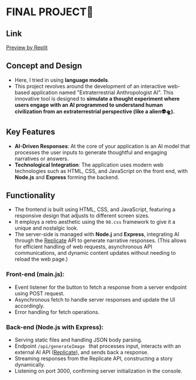 # FINAL PROJECT🥵
## Link
[Preview by Replit](https://extraterrestrial-anthropologist-ai-cindyl.replit.app/)

## Concept and Design
- Here, I tried in using **language models**.
- This project revolves around the development of an interactive web-based application named "Extraterrestrial Anthropologist AI". This innovative tool is designed to **simulate a thought experiment where users engage with an AI programmed to understand human civilization from an extraterrestrial perspective (like a alien👽🛸).**
## Key Features
- **AI-Driven Responses**: At the core of your application is an AI model that processes the user inputs to generate thoughtful and engaging narratives or answers. 
- **Technological Integration**: The application uses modern web technologies such as HTML, CSS, and JavaScript on the front end, with **Node.js** and **Express** forming the backend. 
## Functionality
- The frontend is built using HTML, CSS, and JavaScript, featuring a responsive design that adjusts to different screen sizes. 
- It employs a retro aesthetic using the ``98.css`` framework to give it a unique and nostalgic look.
- The server-side is managed with **Node.j** and **Express**, integrating AI through the [Replicate](https://replicate.com/) API to generate narrative responses. (This allows for efficient handling of web requests, asynchronous API communications, and dynamic content updates without needing to reload the web page.)
### Front-end (main.js):
- Event listener for the button to fetch a response from a server endpoint using POST request.
- Asynchronous fetch to handle server responses and update the UI accordingly.
- Error handling for fetch operations.
### Back-end (Node.js with Express):
- Serving static files and handling JSON body parsing.
- Endpoint ```/api/generateImage ``` that processes input, interacts with an external AI API ([Replicate](https://replicate.com/)), and sends back a response.
- Streaming responses from the Replicate API, constructing a story dynamically.
- Listening on port 3000, confirming server initialization in the console.